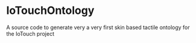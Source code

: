 # IoTouchOntology
A source code to generate very a very first skin based tactile ontology for the IoTouch project
